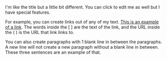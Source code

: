 I'm like the title but a little bit different. You can click to edit me as well but I have special features.

For example, you can create links out of any of my text. 
[This is an example of a link](http://www.google.com).
The words inside the [ ] are the text of the link, and the URL inside the ( ) is the URL that link links to.

You can also create paragraphs with 1 blank line in between the paragraphs.
A new line will not create a new paragraph without a blank line in between.
These three sentences are an example of that.
